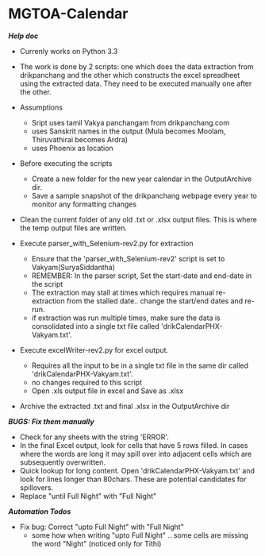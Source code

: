# MGTOA-Calendar

***Help doc***

- Currenly works on Python 3.3
- The work is done by 2 scripts: one which does the data extraction from drikpanchang and the other which constructs the excel spreadheet using the extracted data. They need to be executed manually one after the other.
- Assumptions
	- Sript uses tamil Vakya panchangam from drikpanchang.com
	- uses Sanskrit names in the output (Mula becomes Moolam, Thiruvathirai becomes Ardra)
	- uses Phoenix as location
- Before executing the scripts
	- Create a new folder for the new year calendar in the OutputArchive dir. 
	- Save a sample snapshot of the drikpanchang webpage every year to monitor any formatting changes	
- Clean the current folder of any old .txt or .xlsx output files. This is where the temp output files are written. 
- Execute parser_with_Selenium-rev2.py for extraction
	- Ensure that the 'parser_with_Selenium-rev2' script is set to Vakyam(SuryaSiddantha)	
	- REMEMBER: In the parser script, Set the start-date and end-date in the script	
	- The extraction may stall at times which requires manual re-extraction from the stalled date.. change the start/end dates and re-run.
	- if extraction was run multiple times, make sure the data is consolidated into a single txt file called 'drikCalendarPHX-Vakyam.txt'.
- Execute excelWriter-rev2.py for excel output. 
	- Requires all the input to be in a single txt file in the same dir called 'drikCalendarPHX-Vakyam.txt'.
	- no changes required to this script
	- Open .xls output file in excel and Save as .xlsx	

- Archive the extracted .txt and final .xlsx in the OutputArchive dir

*****BUGS: Fix them manually*****
- Check for any sheets with the string 'ERROR'.
- In the final Excel output, look for cells that have 5 rows filled. In cases where the words are long it may spill over into adjacent cells which are subsequently overwritten.
- Quick lookup for long content. Open 'drikCalendarPHX-Vakyam.txt' and look for lines longer than 80chars. These are potential candidates for spillovers.
- Replace "until Full Night" with "Full Night"

*****Automation Todos*****
- Fix bug: Correct "upto Full Night" with "Full Night"
	- some how when writing "upto Full Night" .. some cells are missing the word "Night" (noticed only for Tithi)
